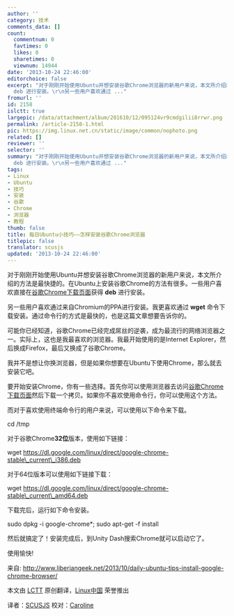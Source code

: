 ```yaml
---
author: ''
category: 技术
comments_data: []
count:
  commentnum: 0
  favtimes: 0
  likes: 0
  sharetimes: 0
  viewnum: 14944
date: '2013-10-24 22:46:00'
editorchoice: false
excerpt: "对于刚刚开始使用Ubuntu并想安装谷歌Chrome浏览器的新用户来说，本文所介绍的方法是最快捷的。在Ubuntu上安装谷歌Chrome的方法有很多。一些用户喜欢直接在谷歌Chrome下载页面获得
  deb 进行安装。\r\n另一些用户喜欢通过 ..."
fromurl: ''
id: 2158
islctt: true
largepic: /data/attachment/album/201610/12/095124vr9cmdgilii8rrwr.png
permalink: /article-2158-1.html
pic: https://img.linux.net.cn/static/image/common/nophoto.png
related: []
reviewer: ''
selector: ''
summary: "对于刚刚开始使用Ubuntu并想安装谷歌Chrome浏览器的新用户来说，本文所介绍的方法是最快捷的。在Ubuntu上安装谷歌Chrome的方法有很多。一些用户喜欢直接在谷歌Chrome下载页面获得
  deb 进行安装。\r\n另一些用户喜欢通过 ..."
tags:
- Linux
- Ubuntu
- 技巧
- 安装
- 谷歌
- Chrome
- 浏览器
- 教程
thumb: false
title: 每日Ubuntu小技巧——怎样安装谷歌Chrome浏览器
titlepic: false
translator: scusjs
updated: '2013-10-24 22:46:00'
---
```


对于刚刚开始使用Ubuntu并想安装谷歌Chrome浏览器的新用户来说，本文所介绍的方法是最快捷的。在Ubuntu上安装谷歌Chrome的方法有很多。一些用户喜欢直接在[谷歌Chrome下载页面](https://www.google.com/intl/en/chrome/browser/#eula)获得 **deb** 进行安装。


另一些用户喜欢通过来自Chromium的PPA进行安装。我更喜欢通过 **wget** 命令下载安装。通过命令行的方式是最快的，也是这篇文章想要告诉你的。


可能你已经知道，谷歌Chrome已经完成屌丝的逆袭，成为最流行的网络浏览器之一。实际上，这也是我最喜欢的浏览器。我最开始使用的是Internet Explorer，然后换成Firefox，最后又换成了谷歌Chrome。


我并不是想让你换浏览器，但是如果你想要在Ubuntu下使用Chrome，那么就去安装它吧。


要开始安装Chrome，你有一些选择。首先你可以使用浏览器去访问[谷歌Chrome下载页面](https://www.google.com/intl/en/chrome/browser/#eula)然后下载一个拷贝。如果你不喜欢使用命令行，你可以使用这个方法。


而对于喜欢使用终端命令行的用户来说，可以使用以下命令来下载。


cd /tmp


对于谷歌Chrome**32位**版本，使用如下链接：


wget https://dl.google.com/linux/direct/google-chrome-stable\_current\_i386.deb


对于64位版本可以使用如下链接下载：


wget https://dl.google.com/linux/direct/google-chrome-stable\_current\_amd64.deb


下载完后，运行如下命令安装。


sudo dpkg -i google-chrome\*; sudo apt-get -f install


然后就搞定了！安装完成后，到Unity Dash搜索Chrome就可以启动它了。


使用愉快!


 


来自: <http://www.liberiangeek.net/2013/10/daily-ubuntu-tips-install-google-chrome-browser/>


本文由 [LCTT](https://github.com/LCTT/TranslateProject) 原创翻译，[Linux中国](http://linux.cn/) 荣誉推出


译者：[SCUSJS](https://github.com/scusjs) 校对：[Caroline](https://github.com/carolinewuyan)